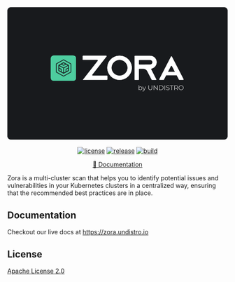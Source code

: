 <div align="center">
<img src="docs/assets/logo-github.png">

[![license](https://img.shields.io/github/license/getupio-undistro/zora)](https://github.com/getupio-undistro/zora/blob/main/LICENSE)
[![release](https://img.shields.io/github/v/release/getupio-undistro/zora?display_name=tag&sort=semver)](https://github.com/getupio-undistro/zora/releases)
[![build](https://github.com/getupio-undistro/zora/actions/workflows/build.yml/badge.svg?event=workflow_dispatch)](https://github.com/getupio-undistro/zora/actions/workflows/build.yml)

[📖 Documentation](https://zora.undistro.io)
</div>

Zora is a multi-cluster scan that helps you to identify potential issues and vulnerabilities
in your Kubernetes clusters in a centralized way, ensuring that the recommended best practices are in place.

## Documentation

Checkout our live docs at https://zora.undistro.io

## License

[Apache License 2.0](LICENSE)
